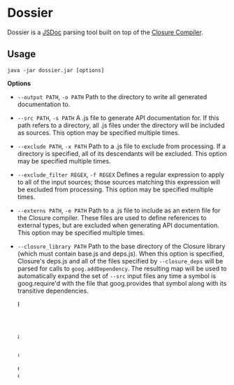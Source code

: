 # Dossier

Dossier is a [JSDoc](http://en.wikipedia.org/wiki/JSDoc) parsing tool built on
top of the [Closure Compiler](https://developers.google.com/closure/compiler/?csw=1).

## Usage

    java -jar dossier.jar [options]

**Options**

 * `--output PATH`, `-o PATH` Path to the directory to write all generated
   documentation to.<p/>

 * `--src PATH`, `-s PATH`  A .js file to generate API documentation for. If
   this path refers to a directory, all .js files under the directory will be
   included as sources. This option may be specified multiple times.<p/>

 * `--exclude PATH`, `-x PATH`  Path to a .js file to exclude from processing.
   If a directory is specified, all of its descendants will be excluded. This
   option may be specified multiple times.<p/>

 * `--exclude_filter REGEX`, `-f REGEX`  Defines a regular expression to apply
    to all of the input sources; those sources matching this expression will be
    excluded from processing. This option may be specified multiple times.<p/>

 * `--externs PATH`, `-e PATH`  Path to a .js file to include as an extern file
   for the Closure compiler. These files are used to define references to
   external types, but are excluded when generating API documentation. This
   option may be specified multiple times.<p/>

 * `--closure_library PATH`  Path to the base directory of the Closure library
   (which must contain base.js and deps.js). When this option is specified,
   Closure's deps.js and all of the files specified by `--closure_deps` will be
   parsed for calls to `goog.addDependency`.  The resulting map will be used to
   automatically expand the set of `--src` input files any time a symbol is
   goog.require'd with the file that goog.provides that symbol along with its
   transitive dependencies.

    For example, suppose you have one source file, `foo.js`:

        goog.require('goog.array');
        // ...

    and you invoke Dossier with:

        java -jar dossier.jar -o docs/ -s foo.js --closure_library closure/goog

    due to the dependencies of goog.array declared in closure/goog/deps.js, this
    is equivalent to invoking Dossier with:

        java -jar dossier.jar -o docs \
            -s closure/goog/base.js \
            -s closure/goog/debug/error.js \
            -s closure/goog/string/string.js \
            -s closure/goog/asserts/asserts.js \
            -s closure/goog/array/array.js \
            -s foo.js

    Notice specifying `--closure_library` instructs Dossier to sort the input
    files so a file that goog.provides symbol X comes before any file that
    goog.requires X.

 * `--closure_deps PATH`  Path to a file to parse for calls to
   `goog.addDependency`. This option requires also setting `--closure_library`.
   <p/>

 * `--license PATH`  Path to a license file to include with the generated
   documentation.<p/>

 * `--readme PATH`  Path to a README file to include in the generated
   documentation. This file, which should use markdown syntax, will be included
   as the content of the main index page.<p/>

 * `--language [ES3 | ES5 | ES5_STRICT]`  Specifies which version of EcmaScript
   the input sources conform to. Defaults to `ES3`.

## LICENSE

Copyright 2013 Jason Leyba

Licensed under the Apache License, Version 2.0 (the "License");
you may not use this file except in compliance with the License.
You may obtain a copy of the License at

 http://www.apache.org/licenses/LICENSE-2.0

Unless required by applicable law or agreed to in writing, software
distributed under the License is distributed on an "AS IS" BASIS,
WITHOUT WARRANTIES OR CONDITIONS OF ANY KIND, either express or implied.
See the License for the specific language governing permissions and
limitations under the License.